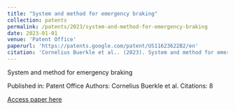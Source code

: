 ```yaml
---
title: "System and method for emergency braking"
collection: patents
permalink: /patents/2023/system-and-method-for-emergency-braking
date: 2023-01-01
venue: 'Patent Office'
paperurl: 'https://patents.google.com/patent/US11623622B2/en'
citation: 'Cornelius Buerkle et al.. (2023). System and method for emergency braking. Patent Office.'
---
```


System and method for emergency braking

Published in: Patent Office
Authors: Cornelius Buerkle et al.
Citations: 8

[Access paper here](https://patents.google.com/patent/US11623622B2/en)
